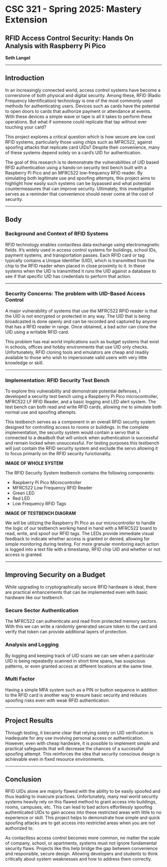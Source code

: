 # CSC 321 - Spring 2025: Mastery Extension

## RFID Access Control Security: Hands On Analysis with Raspberry Pi Pico

**Seth Langel**

---

## Introduction

In an increasingly connected world, access control systems have become a cornerstone of both physical and digital security. Among these, RFID (Radio Frequency Identification) technology is one of the most commonly used methods for authenticating users. Devices such as cards have the potential to open doors to cards that authorize payment or attendance at events. With these devices a simple wave or tape is all it takes to perform these operations. But what if someone could replicate that tap without ever touching your card?

This project explores a critical question which is how secure are low cost RFID systems, particularly those using chips such as MFRC522, against spoofing attacks that replicate card UIDs? Despite their convenience, many of these systems depend solely on a card’s UID for authentication.

The goal of this research is to demonstrate the vulnerabilities of UID based RFID authentication using a hands-on security test bench built with a Raspberry Pi Pico and an MFRC522 low-frequency RFID reader. By simulating both legitimate use and spoofing attempts, this project aims to highlight how easily such systems can be bypassed and what potential countermeasures that can improve security. Ultimately, this investigation serves as a reminder that convenience should never come at the cost of security.

---

## Body

### Background and Context of RFID Systems

RFID technology enables contactless data exchange using electromagnetic fields. It’s widely used in access control systems for buildings, school IDs, payment systems, and transportation passes. Each RFID card or tag typically contains a Unique Identifier (UID), which is transmitted from the chip to the RFID reader when placed in close proximity to it. In these systems when the UID is transmitted it runs the UID against a database to see if that specific UID has credentials to perform that action.

---

### Security Concerns: The problem with UID-Based Access Control

A major vulnerability of systems that use the MFRC522 RFID reader is that the UID is not encrypted or protected in any way. The UID that is being broadcasted is done openly and can be recorded and captured by anyone that has a RFID reader in range. Once obtained, a bad actor can clone the UID using a writable RFID card.

This problem has real world implications such as budget systems that exist in schools, offices and hobby environments that use UID only checks. Unfortunately, RFID cloning tools and emulators are cheap and readily available to those who wish to impersonate valid users with very little knowledge or skill.

---

### Implementation: RFID Security Test Bench

To explore this vulnerability and demonstrate potential defenses, I developed a security test bench using a Raspberry Pi Pico microcontroller, MFRC522 LF RFID Reader, and a basic logging and LED alert system. The test bench can both read and write RFID cards, allowing me to simulate both normal use and spoofing attempts.

This testbench serves as a component in an overall RFID security system designed for controlling access to rooms or buildings. In the complete implementation, the security system would contain a servo that is connected to a deadbolt that will unlock when authentication is successful and remain locked when unsuccessful. For testing purposes this testbench will just contain the RFID security system and exclude the servo allowing it to focus primarily on the RFID security functionality.

**IMAGE OF WHOLE SYSTEM**

The RFID Security System testbench contains the following components:
- Raspberry Pi Pico Microcontroller  
- MFRC522 Low Frequency RFID Reader  
- Green LED  
- Red LED  
- Low Frequency RFID Tags  

**IMAGE OF TESTBENCH DIAGRAM**

We will be utilizing the Raspberry Pi Pico as our microcontroller to handle the logic of our testbench working hand in hand with a MFRC522 board to read, write, and spoof our RFID tags. The LEDs provide immediate visual feedback to indicate whether access is granted or denied, allowing for simple monitoring during testing. For more granular monitoring each action is logged into a text file with a timestamp, RFID chip UID and whether or not access is granted.

---

## Improving Security on a Budget

While upgrading to cryptographically secure RFID hardware is ideal, there are practical enhancements that can be implemented even with basic hardware like our testbench.

### Secure Sector Authentication

The MFRC522 can authenticate and read from protected memory sectors. With this we can write a randomly generated secure token to the card and verify that token can provide additional layers of protection.

### Analysis and Logging 

By logging and keeping track of UID scans we can see when a particular UID is being repeatedly scanned in short time spans, has suspicious patterns, or even granted access at different locations at the same time. 

### Multi Factor

Having a simple MFA system such as a PIN or button sequence in addition to the RFID card is another way to ensure basic security and reduces spoofing risks even with weak RFID authentication.  

---

## Project Results

Through testing, it became clear that relying solely on UID verification is inadequate for any use involving personal access or authentication. However, even with cheap hardware, it is possible to implement simple and practical safeguards that will decrease the chances of a successful spoofing attempt. This reinforces the idea that security conscious design is achievable even in fixed resource environments. 

---

## Conclusion

RFID UIDs alone are majorly flawed with the ability to be easily spoofed and thus leading to insecure practices. Unfortunately, many real world security systems heavily rely on this flawed method to grant access into buildings, rooms, campuses, etc. This can lead to bad actors effortlessly spoofing authenticated UIDs to gain access into these restricted areas with little to no experience or skill. This project helps to demonstrate how simple and quick spoofing attacks are to get access into restricted areas when you are not authorized to.

As contactless access control becomes more common, no matter the scale of company, school, or apartments, systems must not ignore fundamental security flaws. Projects like this help bridge the gap between convenience and responsible, secure design. Allowing developers and students to think critically about system weaknesses and how to address them correctly.
